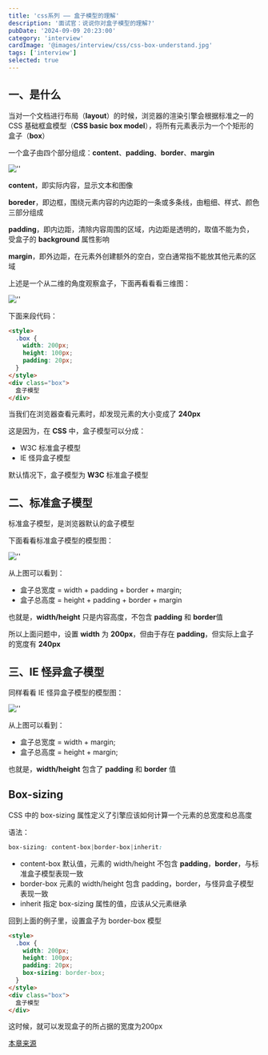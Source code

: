 ```yaml
---
title: 'css系列 —— 盒子模型的理解'
description: '面试官：说说你对盒子模型的理解?'
pubDate: '2024-09-09 20:23:00'
category: 'interview'
cardImage: '@images/interview/css/css-box-understand.jpg'
tags: ['interview']
selected: true
---
```


## 一、是什么

当对一个文档进行布局（**layout**）的时候，浏览器的渲染引擎会根据标准之一的 CSS 基础框盒模型（**CSS basic box model**），将所有元素表示为一个个矩形的盒子（**box**）

一个盒子由四个部分组成：**content**、**padding**、**border**、**margin**

![''](@images/interview/css/css-box-understand/image.jpg)

**content**，即实际内容，显示文本和图像

**boreder**，即边框，围绕元素内容的内边距的一条或多条线，由粗细、样式、颜色三部分组成

**padding**，即内边距，清除内容周围的区域，内边距是透明的，取值不能为负，受盒子的 **background** 属性影响

**margin**，即外边距，在元素外创建额外的空白，空白通常指不能放其他元素的区域

上述是一个从二维的角度观察盒子，下面再看看看三维图：

![''](@images/interview/css/css-box-understand/image2.jpg)

下面来段代码：

```html
<style>
  .box {
    width: 200px;
    height: 100px;
    padding: 20px;
  }
</style>
<div class="box">
  盒子模型
</div>
```

当我们在浏览器查看元素时，却发现元素的大小变成了 **240px**

这是因为，在 **CSS** 中，盒子模型可以分成：

- W3C 标准盒子模型
- IE 怪异盒子模型

默认情况下，盒子模型为 **W3C** 标准盒子模型

## 二、标准盒子模型

标准盒子模型，是浏览器默认的盒子模型

下面看看标准盒子模型的模型图：

![''](@images/interview/css/css-box-understand/image.jpg)

从上图可以看到：

- 盒子总宽度 = width + padding + border + margin;
- 盒子总高度 = height + padding + border + margin

也就是，**width/height** 只是内容高度，不包含 **padding** 和 **border**值

所以上面问题中，设置 **width** 为 **200px**，但由于存在 **padding**，但实际上盒子的宽度有 **240px**

## 三、IE 怪异盒子模型

同样看看 IE 怪异盒子模型的模型图：

![''](@images/interview/css/css-box-understand/image3.jpg)

从上图可以看到：

- 盒子总宽度 = width + margin;
- 盒子总高度 = height + margin;

也就是，**width/height** 包含了 **padding** 和 **border** 值

## Box-sizing

CSS 中的 box-sizing 属性定义了引擎应该如何计算一个元素的总宽度和总高度

语法：

```css
box-sizing: content-box|border-box|inherit:
```

- content-box 默认值，元素的 width/height 不包含 **padding**，**border**，与标准盒子模型表现一致
- border-box 元素的 width/height 包含 padding，border，与怪异盒子模型表现一致
- inherit 指定 box-sizing 属性的值，应该从父元素继承

回到上面的例子里，设置盒子为 border-box 模型

```html
<style>
  .box {
    width: 200px;
    height: 100px;
    padding: 20px;
    box-sizing: border-box;
  }
</style>
<div class="box">
  盒子模型
</div>
```

这时候，就可以发现盒子的所占据的宽度为200px

[本章来源](https://vue3js.cn/interview/css/box.html)
